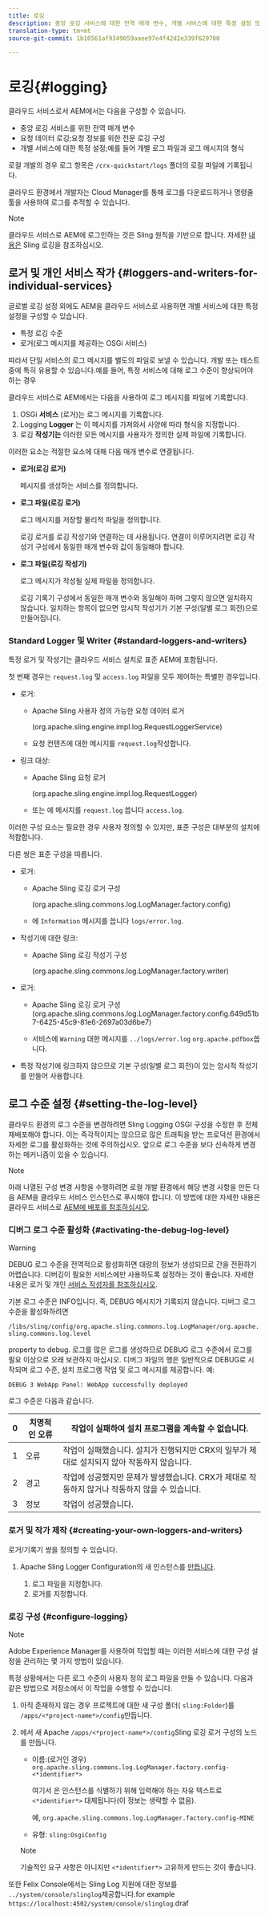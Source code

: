 ```yaml
---
title: 로깅
description: 중앙 로깅 서비스에 대한 전역 매개 변수, 개별 서비스에 대한 특정 설정 또는 데이터 로깅을 요청하는 방법을 알아봅니다.
translation-type: tm+mt
source-git-commit: 1b10561af9349059aaee97e4f42d2e339f629700

---
```



# 로깅{#logging}

클라우드 서비스로서 AEM에서는 다음을 구성할 수 있습니다.

* 중앙 로깅 서비스를 위한 전역 매개 변수
* 요청 데이터 로깅;요청 정보를 위한 전문 로깅 구성
* 개별 서비스에 대한 특정 설정;예를 들어 개별 로그 파일과 로그 메시지의 형식

로컬 개발의 경우 로그 항목은 `/crx-quickstart/logs` 폴더의 로컬 파일에 기록됩니다.

클라우드 환경에서 개발자는 Cloud Manager를 통해 로그를 다운로드하거나 명령줄 툴을 사용하여 로그를 추적할 수 있습니다.

>[!NOTE]
>
>클라우드 서비스로 AEM에 로그인하는 것은 Sling 원칙을 기반으로 합니다. 자세한 [내용은](https://sling.apache.org/site/logging.html) Sling 로깅을 참조하십시오.

<!-- ## Global Logging {#global-logging}

[Apache Sling Logging Configuration](https://sling.apache.org/documentation/development/logging.html#user-configuration---osgi-based) is used to configure the root logger. This defines the global settings for logging in AEM as a Cloud Service:

* the logging level
* the location of the central log file
* the number of versions to be kept
* version rotation; either maximum size or a time interval
* the format to be used when writing the log messages
-->

## 로거 및 개인 서비스 작가 {#loggers-and-writers-for-individual-services}

글로벌 로깅 설정 외에도 AEM을 클라우드 서비스로 사용하면 개별 서비스에 대한 특정 설정을 구성할 수 있습니다.

* 특정 로깅 수준
* 로거(로그 메시지를 제공하는 OSGi 서비스)

따라서 단일 서비스의 로그 메시지를 별도의 파일로 보낼 수 있습니다. 개발 또는 테스트 중에 특히 유용할 수 있습니다.예를 들어, 특정 서비스에 대해 로그 수준이 향상되어야 하는 경우

클라우드 서비스로 AEM에서는 다음을 사용하여 로그 메시지를 파일에 기록합니다.

1. OSGi **서비스** (로거)는 로그 메시지를 기록합니다.
1. Logging **Logger** 는 이 메시지를 가져와서 사양에 따라 형식을 지정합니다.
1. 로깅 **작성기는** 이러한 모든 메시지를 사용자가 정의한 실제 파일에 기록합니다.

이러한 요소는 적절한 요소에 대해 다음 매개 변수로 연결됩니다.

* **로거(로깅 로거)**

   메시지를 생성하는 서비스를 정의합니다.

* **로그 파일(로깅 로거)**

   로그 메시지를 저장할 물리적 파일을 정의합니다.

   로깅 로거를 로깅 작성기와 연결하는 데 사용됩니다. 연결이 이루어지려면 로깅 작성기 구성에서 동일한 매개 변수와 값이 동일해야 합니다.

* **로그 파일(로깅 작성기)**

   로그 메시지가 작성될 실제 파일을 정의합니다.

   로깅 기록기 구성에서 동일한 매개 변수와 동일해야 하며 그렇지 않으면 일치하지 않습니다. 일치하는 항목이 없으면 암시적 작성기가 기본 구성(일별 로그 회전)으로 만들어집니다.

### Standard Logger 및 Writer {#standard-loggers-and-writers}

특정 로거 및 작성기는 클라우드 서비스 설치로 표준 AEM에 포함됩니다.

첫 번째 경우는 `request.log` 및 `access.log` 파일을 모두 제어하는 특별한 경우입니다.

* 로거:

   * Apache Sling 사용자 정의 가능한 요청 데이터 로거

      (org.apache.sling.engine.impl.log.RequestLoggerService)

   * 요청 컨텐츠에 대한 메시지를 `request.log`작성합니다.

* 링크 대상:

   * Apache Sling 요청 로거

      (org.apache.sling.engine.impl.log.RequestLogger)

   * 또는 에 메시지를 `request.log` 씁니다 `access.log`.

이러한 구성 요소는 필요한 경우 사용자 정의할 수 있지만, 표준 구성은 대부분의 설치에 적합합니다.

다른 쌍은 표준 구성을 따릅니다.

* 로거:

   * Apache Sling 로깅 로거 구성

      (org.apache.sling.commons.log.LogManager.factory.config)

   * 에 `Information` 메시지를 씁니다 `logs/error.log`.

* 작성기에 대한 링크:

   * Apache Sling 로깅 작성기 구성

      (org.apache.sling.commons.log.LogManager.factory.writer)

* 로거:

   * Apache Sling 로깅 로거 구성(org.apache.sling.commons.log.LogManager.factory.config.649d51b7-6425-45c9-81e6-2697a03d6be7)

   * 서비스에 `Warning` 대한 메시지를 `../logs/error.log` `org.apache.pdfbox`씁니다.

* 특정 작성기에 링크하지 않으므로 기본 구성(일별 로그 회전)이 있는 암시적 작성기를 만들어 사용합니다.

## 로그 수준 설정 {#setting-the-log-level}

클라우드 환경의 로그 수준을 변경하려면 Sling Logging OSGI 구성을 수정한 후 전체 재배포해야 합니다. 이는 즉각적이지는 않으므로 많은 트래픽을 받는 프로덕션 환경에서 자세한 로그를 활성화하는 것에 주의하십시오. 앞으로 로그 수준을 보다 신속하게 변경하는 메커니즘이 있을 수 있습니다.

>[!NOTE]
>
> 아래 나열된 구성 변경 사항을 수행하려면 로컬 개발 환경에서 해당 변경 사항을 만든 다음 AEM을 클라우드 서비스 인스턴스로 푸시해야 합니다. 이 방법에 대한 자세한 내용은 클라우드 서비스로 [AEM에 배포를 참조하십시오](/help/implementing/deploying/overview.md).

### 디버그 로그 수준 활성화 {#activating-the-debug-log-level}

>[!WARNING]
>
> DEBUG 로그 수준을 전역적으로 활성화하면 대량의 정보가 생성되므로 간을 전환하기 어렵습니다. 디버깅이 필요한 서비스에만 사용하도록 설정하는 것이 좋습니다. 자세한 내용은 로거 및 개인 [서비스 작성자를 참조하십시오](logging.md#loggers-and-writers-for-individual-services).

기본 로그 수준은 INFO입니다. 즉, DEBUG 메시지가 기록되지 않습니다.
디버그 로그 수준을 활성화하려면

``` /libs/sling/config/org.apache.sling.commons.log.LogManager/org.apache.sling.commons.log.level ```

property to debug. 로그를 많은 로그를 생성하므로 DEBUG 로그 수준에서 로그를 필요 이상으로 오래 보관하지 마십시오.
디버그 파일의 행은 일반적으로 DEBUG로 시작되며 로그 수준, 설치 프로그램 작업 및 로그 메시지를 제공합니다. 예:

``` DEBUG 3 WebApp Panel: WebApp successfully deployed ```

로그 수준은 다음과 같습니다.

| 0 | 치명적인 오류 | 작업이 실패하여 설치 프로그램을 계속할 수 없습니다. |
|---|---|---|
| 1 | 오류 | 작업이 실패했습니다. 설치가 진행되지만 CRX의 일부가 제대로 설치되지 않아 작동하지 않습니다. |
| 2 | 경고 | 작업에 성공했지만 문제가 발생했습니다. CRX가 제대로 작동하지 않거나 작동하지 않을 수 있습니다. |
| 3 | 정보 | 작업이 성공했습니다. |

### 로거 및 작가 제작 {#creating-your-own-loggers-and-writers}

로거/기록기 쌍을 정의할 수 있습니다.

1. Apache Sling Logger Configuration의 새 인스턴스를 [만듭니다](https://sling.apache.org/documentation/development/logging.html#user-configuration---osgi-based).

   1. 로그 파일을 지정합니다.
   1. 로거를 지정합니다.

<!-- 1. Create a new instance of the Factory Configuration [Apache Sling Logging Writer Configuration](https://sling.apache.org/documentation/development/logging.html#user-configuration---osgi-based).

    1. Specify the Log File - this must match that specified for the Logger.
    1. Configure the other parameters as required. -->

### 로깅 구성 {#configure-logging}

>[!NOTE]
>
>Adobe Experience Manager를 사용하여 작업할 때는 이러한 서비스에 대한 구성 설정을 관리하는 몇 가지 방법이 있습니다.

특정 상황에서는 다른 로그 수준의 사용자 정의 로그 파일을 만들 수 있습니다. 다음과 같은 방법으로 저장소에서 이 작업을 수행할 수 있습니다.

1. 아직 존재하지 않는 경우 프로젝트에 대한 새 구성 폴더( `sling:Folder`)를 `/apps/<*project-name*>/config`만듭니다.
1. 에서 새 Apache `/apps/<*project-name*>/config`Sling 로깅 로거 구성의 노드를 만듭니다.

   * 이름:(로거인 경우) `org.apache.sling.commons.log.LogManager.factory.config-<*identifier*>`

      여기서 은 인스턴스를 식별하기 위해 입력해야 하는 자유 텍스트로 `<*identifier*>` 대체됩니다(이 정보는 생략할 수 없음).

      예, `org.apache.sling.commons.log.LogManager.factory.config-MINE`

   * 유형: `sling:OsgiConfig`
   >[!NOTE]
   >
   >기술적인 요구 사항은 아니지만 `<*identifier*>` 고유하게 만드는 것이 좋습니다.

<!-- 1. Set the following properties on this node:

    * Name: `org.apache.sling.commons.log.file`

      Type: String

      Value: specify the Log File; for example, `logs/myLogFile.log`

    * Name: `org.apache.sling.commons.log.names`

      Type: String[] (String + Multi)

      Value: specify the OSGi services for which the Logger is to log messages; for example, all of the following:

        * `org.apache.sling`
        * `org.apache.felix`
        * `com.day`

    * Name: `org.apache.sling.commons.log.level`

      Type: String

      Value: specify the log level required ( `debug`, `info`, `warn` or `error`); for example `debug`

    * Configure the other parameters as required:

        * Name: `org.apache.sling.commons.log.pattern`

          Type: `String`

          Value: specify the pattern of the log message as required; for example,

          `{0,date,dd.MM.yyyy HH:mm:ss.SSS} *{4}* [{2}] {3} {5}`

   >[!NOTE]
   >
   >`org.apache.sling.commons.log.pattern` supports up to six arguments.

   >
   >
   >{0} The timestamp of type `java.util.Date`
   >{1} the log marker
   >{2} the name of the current thread
   >{3} the name of the logger
   >{4} the log level
   >{5} the log message

   >
   >
   >If the log call includes a `Throwable` the stacktrace is appended to the message.

   >[!CAUTION]
   >
   >org.apache.sling.commons.log.names must have a value.

   >[!NOTE]
   >
   >Log writer paths are relative to the `crx-quickstart` location.
   >
   >
   >Therefore, a log file specified as:
   >
   >
   >`logs/thelog.log`

   >
   >
   >writes to:
   >
   >
   >`` ` ` `<*cq-installation-dir*>/``crx-quickstart/logs/thelog.log`.
   >
   >
   >And a log file specified as:
   >
   >
   >`../logs/thelog.log`

   >
   >
   >writes to a directory:
   >
   >
   >` <*cq-installation-dir*>/logs/`
   >``(i.e. next to ` `<*cq-installation-dir*>/`crx-quickstart/`)
 -->

<!-- open question: see if we need to leave the above warning note in place, but adjust it so that it doesn't mention filenames -->

<!-- 1. This step is only necessary when a new Writer is required (i.e. with a configuration that is different to the default Writer).

   >[!CAUTION]
   >
   >A new Logging Writer Configuration is only required when the existing default is not suitable.

   >
   >
   >If no explicit Writer is configured the system will automatically generate an implicit Writer based on the default.

   Under `/apps/<*project-name*>/config`, create a node for the new `Apache Sling Logging Writer` Configuration:

    * Name: `org.apache.sling.commons.log.LogManager.factory.writer-<*identifier*>` (as this is a Writer)

      As with the Logger, `<*identifier*>` is replaced by free text that you (must) enter to identify the instance (you cannot omit this information). For example, `org.apache.sling.commons.log.LogManager.factory.writer-MINE`

    * Type: `sling:OsgiConfig`

   >[!NOTE]
   >
   >Although not a technical requirement, it is advisable to make `<*identifier*>` unique.

   Set the following properties on this node:

    * Name: `org.apache.sling.commons.log.file`

      Type: `String`

      Value: specify the Log File so that it matches the file specified in the Logger;

      for this example, `../logs/myLogFile.log`.

    * Configure the other parameters as required:

        * Name: `org.apache.sling.commons.log.file.number`

          Type: `Long`

          Value: specify the number of log files you want kept; for example, `5`

        * Name: `org.apache.sling.commons.log.file.size`

          Type: `String`

          Value: specify as required to control file rotation by size/date; for example, `'.'yyyy-MM-dd`

   >[!NOTE]
   >
   >`org.apache.sling.commons.log.file.size` controls the rotation of the log file by setting either:
   >
   >* a maximum file size
   >* a time/date schedule
   >
   >to indicate when a new file will be created (and the existing file renamed according to the name pattern).
   >
   >* A size limit can be specified with a number. If no size indicator is given, then this is taken as the number of bytes, or you can add one of the size indicators - `KB`, `MB`, or `GB` (case is ignored).
   >* A time/date schedule can be specified as a `java.util.SimpleDateFormat` pattern. This defines the time period after which the file will be rotated; also the suffix appended to the rotated file (for identification).
   >
   >The default is '.'yyyy-MM-dd (for daily log rotation).
   >
   >So for example, at midnight of January 20th 2010 (or when the first log message after this occurs to be precise), ../logs/error.log will be renamed to ../logs/error.log.2010-01-20. Logging for the 21st of January will be output to (a new and empty) ../logs/error.log until it is rolled over at the next change of day.
   >
   >      | `'.'yyyy-MM` |Rotation at the beginning of each month |
   >      |---|---|
   >      | `'.'yyyy-ww` |Rotation at the first day of each week (depends on the locale). |
   >      | `'.'yyyy-MM-dd` |Rotation at midnight each day. |
   >      | `'.'yyyy-MM-dd-a` |Rotation at midnight and midday of each day. |
   >      | `'.'yyyy-MM-dd-HH` |Rotation at the top of every hour. |
   >      | `'.'yyyy-MM-dd-HH-mm` |Rotation at the beginning of every minute. |
   >
   >      Note: When specifying a time/date:
   >      1. You should "escape" literal text within a pair of single quotes (' ');
   >      this is to avoid certain characters being interpreted as pattern letters.
   >      1. Only use characters allowed for a valid file name anywhere in the option.

1. Read your new log file with your chosen tool.

   The log file created by this example will be `../crx-quickstart/logs/myLogFile.log`. -->

또한 Felix Console에서는 Sling Log 지원에 대한 정보를 `../system/console/slinglog`제공합니다.for example `https://localhost:4502/system/console/slinglog`.draf